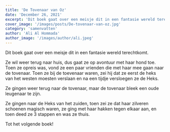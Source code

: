```yaml
---
title: 'De Tovenaar van Oz'
date: 'December 26, 2021'
excerpt: 'Dit boek gaat over een meisje dit in een fantasie wereld terechtkomt.'
cover_image: '/images/posts/De-tovenaar-van-oz.jpg'
category: 'samenvatten'
author: 'Ali Al Hommada'
author_image: '/images/author/ali.jpeg'
---
```


Dit boek gaat over een meisje dit in een fantasie wereld terechtkomt.

Ze wil weer terug naar huis, dus gaat ze op avontuur met haar hond toe.
Toen ze opreis was, vond ze een paar vrienden die met haar mee gaan naar de tovenaar.
Toen ze bij de toevenaar waren, zei hij dat ze eerst de heks 
van het westen moesten verslaan en na een tijdje versloegen ze de Heks.

Ze gingen weer terug naar de tovenaar, maar de tovenaar bleek een oude leugenaar te zijn.

Ze gingen naar de Heks van het zuiden, toen zei ze dat haar zilveren schoenen magisch waren, ze ging met haar hakken tegen elkaar aan, en toen deed ze 3 stappen en was ze thuis. 

Tot het volgende boek!